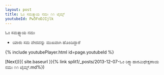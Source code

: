 ```yaml
---
layout: post
title: ಓಂ ಸಮತ್ಸ್ಯಾಯ ನಮಃ ೧೧ ಟೈಮ್ಸ್
youtubeId: Pw3FoDJIjlk
---
```

 
 
 ಓಂ ಸಮತ್ಸ್ಯಾಯ ನಮಃ  
 
 -  ಯಾರು ಸಮ ವೇದವನ್ನು ಮುಖವಾಗಿ ಹೊಂದಿದ್ದಾರೆ 
 
  
 
  
 
 
 
 
 
 


{% include youtubePlayer.html id=page.youtubeId %}
 
[Next]({{ site.baseurl }}{% link  split1/_posts/2013-12-07-ಓಂ ರಿಕ್ಸ್ಯಾಹಾರಮಿಥೇಕ್ಷಣಾಯ ನಮಃ ೧೧ ಟೈಮ್ಸ್.md%})
 
